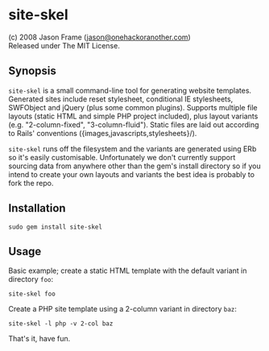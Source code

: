 site-skel
=========

(c) 2008 Jason Frame (<jason@onehackoranother.com>)<br/>
Released under The MIT License.

Synopsis
--------

`site-skel` is a small command-line tool for generating website templates. Generated sites
include reset stylesheet, conditional IE stylesheets, SWFObject and jQuery (plus some
common plugins). Supports multiple file layouts (static HTML and simple PHP project included),
plus layout variants (e.g. "2-column-fixed", "3-column-fluid"). Static files are laid out
according to Rails' conventions ({images,javascripts,stylesheets}/).

`site-skel` runs off the filesystem and the variants are generated using ERb so it's easily customisable.
Unfortunately we don't currently support sourcing data from anywhere
other than the gem's install directory so if you intend to create your own layouts and
variants the best idea is probably to fork the repo.

Installation
------------

    sudo gem install site-skel

Usage
-----

Basic example; create a static HTML template with the default variant in directory `foo`:

    site-skel foo
    
Create a PHP site template using a 2-column variant in directory `baz`:

    site-skel -l php -v 2-col baz

That's it, have fun.